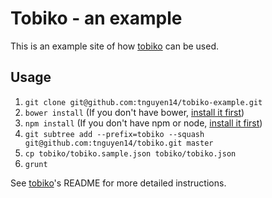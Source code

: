 # Tobiko - an example
This is an example site of how [tobiko](http://github.com/tnguyen14/tobiko) can be used.

## Usage
1. `git clone git@github.com:tnguyen14/tobiko-example.git`
2. `bower install` (If you don't have bower, [install it first](http://bower.io/))
3. `npm install` (If you don't have npm or node, [install it first](http://nodejs.org))
4. `git subtree add --prefix=tobiko --squash git@github.com:tnguyen14/tobiko.git master`
5. `cp tobiko/tobiko.sample.json tobiko/tobiko.json`
6. `grunt`

See [tobiko](http://github.com/tnguyen14/tobiko)'s README for more detailed instructions.